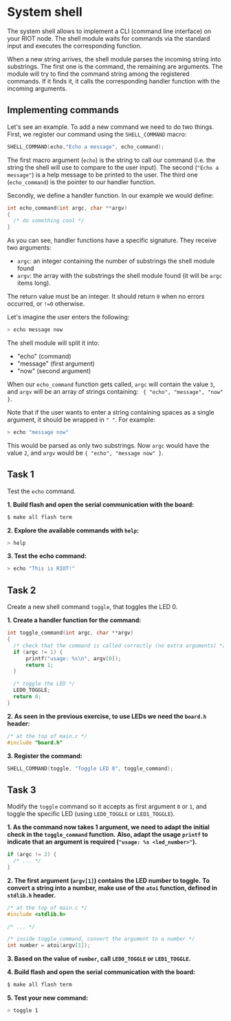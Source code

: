 # System shell

The system shell allows to implement a CLI (command line interface) on your RIOT
node. The shell module waits for commands via the standard input and executes
the corresponding function.

When a new string arrives, the shell module parses the incoming string into
substrings. The first one is the command, the remaining are arguments. The
module will try to find the command string among the registered commands. If it
finds it, it calls the corresponding handler function with the incoming
arguments.

## Implementing commands

Let's see an example. To add a new command we need to do two things. First, we
register our command using the `SHELL_COMMAND` macro:
```C
SHELL_COMMAND(echo,"Echo a message", echo_command);
```

The first macro argument (`echo`) is the string to call our command (i.e. the string the shell will
use to compare to the user input). The second (`"Echo a message"`) is a help message to be
printed to the user. The third one (`echo_command`) is the pointer to our handler function.

Secondly, we define a handler function. In our example we would define:

```C
int echo_command(int argc, char **argv)
{
  /* do something cool */
}
```

As you can see, handler functions have a specific signature. They receive
two arguments:

- `argc`: an integer containing the number of substrings the shell module found
- `argv`: the array with the substrings the shell module found (it will be
  `argc` items long).

The return value must be an integer. It should return `0` when no errors occurred, or
`!=0` otherwise.

Let's imagine the user enters the following:
```sh
> echo message now
```
The shell module will split it into:
- "echo" (command)
- "message" (first argument)
- "now" (second argument)

When our `echo_command` function gets called, `argc` will contain the value
`3`, and `argv` will be an array of strings containing: ` { "echo", "message",
"now" }`.

Note that if the user wants to enter a string containing spaces as a single
argument, it should be wrapped in `" "`. For example:
```sh
> echo "message now"
```
This would be parsed as only two substrings.
Now `argc` would have the value `2`, and `argv` would be `{ "echo", "message now" }`.

## Task 1
Test the `echo` command.

**1. Build flash and open the serial communication with the board:**
```sh
$ make all flash term
```

**2. Explore the available commands with `help`:**
```sh
> help
```

**3. Test the echo command:**
```sh
> echo "This is RIOT!"
```

## Task 2

Create a new shell command `toggle`, that toggles the LED 0.

**1. Create a handler function for the command:**
```C
int toggle_command(int argc, char **argv)
{
  /* check that the command is called correctly (no extra arguments) */
  if (argc != 1) {
      printf("usage: %s\n", argv[0]);
      return 1;
  }

  /* toggle the LED */
  LED0_TOGGLE;
  return 0;
}
```

**2. As seen in the previous exercise, to use LEDs we need the `board.h` header:**
```C
/* at the top of main.c */
#include "board.h"
```

**3. Register the command:**
```C
SHELL_COMMAND(toggle, "Toggle LED 0", toggle_command);
```

## Task 3

Modify the `toggle` command so it accepts as first argument `0` or `1`, and toggle
the specific LED (using `LED0_TOGGLE` or `LED1_TOGGLE`).

**1. As the command now takes 1 argument, we need to adapt the initial check in the `toggle_command` function.**
**Also, adapt the usage `printf` to indicate that an argument is required (`"usage: %s <led_number>"`).**
```C
if (argc != 2) {
  /* ... */
}
```

**2. The first argument (`argv[1]`) contains the LED number to toggle.**
**To convert a string into a number, make use of the `atoi` function, defined in `stdlib.h` header.**

```C
/* at the top of main.c */
#include <stdlib.h>

/* ... */

/* inside toggle_command, convert the argument to a number */
int number = atoi(argv[1]);
```

**3. Based on the value of `number`, call `LED0_TOGGLE` or `LED1_TOGGLE`.**

**4. Build flash and open the serial communication with the board:**
```sh
$ make all flash term
```

**5. Test your new command:**
```sh
> toggle 1
```
